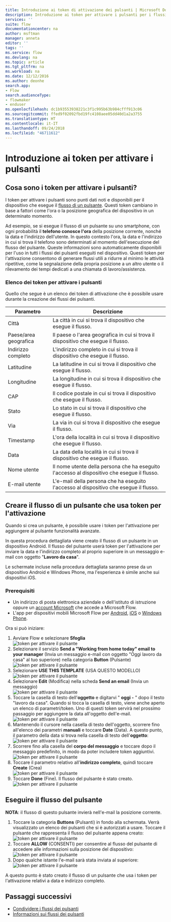 ```yaml
---
title: Introduzione ai token di attivazione dei pulsanti | Microsoft Docs
description: Introduzione ai token per attivare i pulsanti per i flussi dei pulsanti Microsoft.
services: ''
suite: flow
documentationcenter: na
author: msftman
manager: anneta
editor: ''
tags: ''
ms.service: flow
ms.devlang: na
ms.topic: article
ms.tgt_pltfrm: na
ms.workload: na
ms.date: 12/12/2016
ms.author: deonhe
search.app:
- Flow
search.audienceType:
- flowmaker
- enduser
ms.openlocfilehash: dc1b93553938221c3f1c995b63b984cfff913c06
ms.sourcegitcommit: ffed9f02092fbd19fc4108aee05dd40d1a2a3755
ms.translationtype: HT
ms.contentlocale: it-IT
ms.lasthandoff: 09/24/2018
ms.locfileid: "46711612"
---
```

# <a name="get-started-with-button-trigger-tokens"></a>Introduzione ai token per attivare i pulsanti
## <a name="what-are-button-trigger-tokens"></a>Cosa sono i token per attivare i pulsanti?
I token per attivare i pulsanti sono punti dati noti e disponibili per il dispositivo che esegue il [flusso di un pulsante](introduction-to-button-flows.md). Questi token cambiano in base a fattori come l'ora o la posizione geografica del dispositivo in un determinato momento.  

Ad esempio, se si esegue il flusso di un pulsante su uno smartphone, con ogni probabilità il **telefono conosce l'ora** della posizione corrente, nonché la data e l'indirizzo dell'utente. In questo contesto l'ora, la data e l'indirizzo in cui si trova il telefono sono determinati al momento dell'esecuzione del flusso del pulsante. Queste informazioni sono automaticamente disponibili per l'uso in tutti i flussi dei pulsanti eseguiti nel dispositivo. Questi token per l'attivazione consentono di generare flussi utili a ridurre al minimo le attività ripetitive, come la segnalazione della propria posizione a un altro utente o il rilevamento dei tempi dedicati a una chiamata di lavoro/assistenza.

### <a name="list-of-button-trigger-tokens"></a>Elenco dei token per attivare i pulsanti
Quello che segue è un elenco dei token di attivazione che è possibile usare durante la creazione dei flussi dei pulsanti.

| Parametro | Descrizione |
| --- | --- |
| Città |La città in cui si trova il dispositivo che esegue il flusso. |
| Paese/area geografica |Il paese o l'area geografica in cui si trova il dispositivo che esegue il flusso. |
| Indirizzo completo |L'indirizzo completo in cui si trova il dispositivo che esegue il flusso. |
| Latitudine |La latitudine in cui si trova il dispositivo che esegue il flusso. |
| Longitudine |La longitudine in cui si trova il dispositivo che esegue il flusso. |
| CAP |Il codice postale in cui si trova il dispositivo che esegue il flusso. |
| Stato |Lo stato in cui si trova il dispositivo che esegue il flusso. |
| Via |La via in cui si trova il dispositivo che esegue il flusso. |
| Timestamp |L'ora della località in cui si trova il dispositivo che esegue il flusso. |
| Data |La data della località in cui si trova il dispositivo che esegue il flusso. |
| Nome utente |Il nome utente della persona che ha eseguito l'accesso al dispositivo che esegue il flusso. |
| E-mail utente |L'e-mail della persona che ha eseguito l'accesso al dispositivo che esegue il flusso. |

## <a name="create-a-button-flow-that-uses-trigger-tokens"></a>Creare il flusso di un pulsante che usa token per l'attivazione
Quando si crea un pulsante, è possibile usare i token per l'attivazione per aggiungere al pulsante funzionalità avanzate.

In questa procedura dettagliata viene creato il flusso di un pulsante in un dispositivo Android. Il flusso del pulsante userà token per l'attivazione per inviare la data e l'indirizzo completo al proprio superiore in un messaggio e-mail con oggetto "**Lavoro da casa**".

Le schermate incluse nella procedura dettagliata saranno prese da un dispositivo Android e Windows Phone, ma l'esperienza è simile anche sui dispositivi iOS.

### <a name="prerequisites"></a>Prerequisiti
* Un indirizzo di posta elettronica aziendale o dell'istituto di istruzione oppure un [account Microsoft](https://account.microsoft.com/about?refd=www.microsoft.com) che accede a Microsoft Flow.
* L'app per dispositivi mobili Microsoft Flow per [Android](https://aka.ms/flowmobiledocsandroid), [iOS](https://aka.ms/flowmobiledocsios) o [Windows Phone](https://aka.ms/flowmobilewindows).

Ora si può iniziare:

1. Avviare Flow e selezionare **Sfoglia**   
   ![token per attivare il pulsante](./media/introduction-to-button-trigger-tokens/1.png)  
2. Selezionare il servizio **Send a "Working from home today" email to your manager** (Invia un messaggio e-mail con oggetto "Oggi lavoro da casa" al tuo superiore) nella categoria **Button** (Pulsante)   
   ![token per attivare il pulsante](./media/introduction-to-button-trigger-tokens/2.png)  
3. Selezionare **USE THIS TEMPLATE** (USA QUESTO MODELLO)  
   ![token per attivare il pulsante](./media/introduction-to-button-trigger-tokens/3.png)  
4. Selezionare **Edit** (Modifica) nella scheda **Send an email** (Invia un messaggio)  
   ![token per attivare il pulsante](./media/introduction-to-button-trigger-tokens/3-5.png)  
5. Toccare la casella di testo dell'**oggetto** e digitarvi " **oggi -** " dopo il testo "lavoro da casa". Quando si tocca la casella di testo, viene anche aperto un elenco di parametri/token. Uno di questi token servirà nel prossimo passaggio per aggiungere la data all'oggetto dell'e-mail.  
   ![token per attivare il pulsante](./media/introduction-to-button-trigger-tokens/4.png)  
6. Mantenendo il cursore nella casella di testo dell'oggetto, scorrere fino all'elenco dei parametri **manuali** e toccare **Date** (Data). A questo punto, il parametro della data si trova nella casella di testo dell'**oggetto**:  
   ![token per attivare il pulsante](./media/introduction-to-button-trigger-tokens/6.png)  
7. Scorrere fino alla casella del **corpo del messaggio** e toccare dopo il messaggio predefinito, in modo da poter includere token aggiuntivi.  
   ![token per attivare il pulsante](./media/introduction-to-button-trigger-tokens/7.png)  
8. Toccare il parametro relativo all'**indirizzo completo**, quindi toccare **Create** (Crea)  
   ![token per attivare il pulsante](./media/introduction-to-button-trigger-tokens/8.png)  
9. Toccare **Done** (Fine). Il flusso del pulsante è stato creato.  
   ![token per attivare il pulsante](./media/introduction-to-button-trigger-tokens/9.png)  

## <a name="run-the-button-flow"></a>Eseguire il flusso del pulsante
**NOTA**: il flusso di questo pulsante invierà nell'e-mail la posizione corrente.  

1. Toccare la categoria **Buttons** (Pulsanti) in fondo alla schermata. Verrà visualizzato un elenco dei pulsanti che si è autorizzati a usare. Toccare il pulsante che rappresenta il flusso del pulsante appena creato:  
   ![token per attivare il pulsante](./media/introduction-to-button-trigger-tokens/10.png)  
2. Toccare **ALLOW** (CONSENTI) per consentire al flusso del pulsante di accedere alle informazioni sulla posizione del dispositivo:  
   ![token per attivare il pulsante](./media/introduction-to-button-trigger-tokens/11.png)  
3. Dopo qualche istante l'e-mail sarà stata inviata al superiore:  
   ![token per attivare il pulsante](./media/introduction-to-button-trigger-tokens/12.png)  

A questo punto è stato creato il flusso di un pulsante che usa i token per l'attivazione relativi a data e indirizzo completo. 

## <a name="next-steps"></a>Passaggi successivi
* [Condividere i flussi dei pulsanti](share-buttons.md)
* [Informazioni sui flussi dei pulsanti](introduction-to-button-flows.md)
